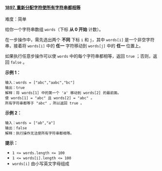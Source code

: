 #### [1897\. 重新分配字符使所有字符串都相等](https://leetcode.cn/problems/redistribute-characters-to-make-all-strings-equal/)

难度：简单

给你一个字符串数组 `words`（下标 **从 0 开始** 计数）。

在一步操作中，需先选出两个 **不同** 下标 `i` 和 `j`，其中 `words[i]` 是一个非空字符串，接着将 `words[i]` 中的 **任一** 字符移动到 `words[j]` 中的 **任一** 位置上。

如果执行任意步操作可以使 `words` 中的每个字符串都相等，返回 `true` ；否则，返回 `false` 。

**示例 1：**

```
输入：words = ["abc","aabc","bc"]
输出：true
解释：将 words[1] 中的第一个 'a' 移动到 words[2] 的最前面。
使 words[1] = "abc" 且 words[2] = "abc" 。
所有字符串都等于 "abc" ，所以返回 true 。
```

**示例 2：**

```
输入：words = ["ab","a"]
输出：false
解释：执行操作无法使所有字符串都相等。
```

**提示：**

-   `1 <= words.length <= 100`
-   `1 <= words[i].length <= 100`
-   `words[i]` 由小写英文字母组成
